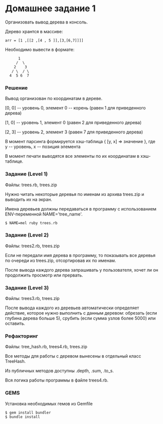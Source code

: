 Домашнее задание 1
=============
Организовать вывод дерева в консоль.

Дерево хрантся в массиве:
```
arr = [1 ,[[2 ,[4 , 5 ]],[3,[6,7]]]]
```
Необходимо вывести в формате:
```
      1
     /  \
    2    3
   / \  / \
  4  5 6  7
```
  
### Решение 
Вывод организован по координатам в дереве.

[0, 0] -- уровень 0, элемент 0 -- корень (равен 1 для приведенного дерева)

[1, 0] -- уровень 1, элемент 0 (равен 2 для приведенного дерева)

[2, 3] -- уровень 2, элемент 3 (равен 7 для приведенного дерева)

В момент парсинга формируется хэш-таблица { [y, x] => значение }, где y -- уровень, x -- позиция элемента

В момент печати выводятся все элементы по их координатам в хэш-таблице.

### Задание (Level 1)
Файлы: trees.rb, trees.zip

Нужно читать некоторые деревья по именам из архива trees.zip и выводить их на экран.

Имена деревьев должны передаваться в программу с использованием ENV-переменной NAME='tree_name'.
```
$ NAME=mel ruby trees.rb
```

### Задание (Level 2)
Файлы: trees2.rb, trees.zip

Если не передали имя дерева в программу, то показывать все деревья по очереди из trees.zip, отсортировав их по именам.

После вывода каждого дерева запрашивать у пользователя, хочет ли он продолжить просмотр или прервать.

### Задание (Level 3)
Файлы: trees3.rb, trees.zip

После вывода каждого из деревьев автоматически определяет действие, которое нужно выполнить с данным деревом: обрезать (если глубина дерева больше 5), срубить  (если сумма узлов более 5000) или оставить.

### Рефакторинг
Файлы: tree_hash.rb, trees4.rb, trees.zip

Все методы для работы с деревом вынесены в отдельный класс TreeHash.

Из публичных методов доступны .depth, .sum, .to_s.

Вся логика работы программы в файле trees4.rb.

### GEMS
Установка необходимых гемов из Gemfile
```
$ gem install bundler
$ bundle install
```